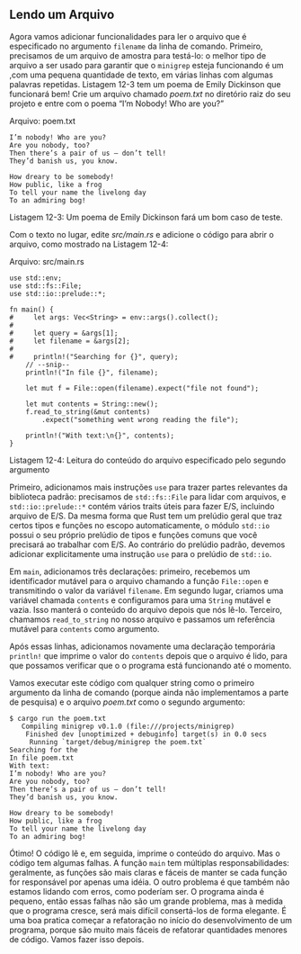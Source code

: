## Lendo um Arquivo

Agora vamos adicionar funcionalidades para ler o arquivo que é especificado no
argumento `filename` da linha de comando. Primeiro, precisamos de um arquivo de amostra para testá-lo:
o melhor tipo de arquivo a ser usado para garantir que o `minigrep` esteja funcionando é um ,com uma
pequena quantidade de texto, em várias linhas com algumas palavras repetidas. Listagem 12-3
tem um poema de Emily Dickinson que funcionará bem! Crie um arquivo chamado
*poem.txt* no diretório raiz do seu projeto e entre com o poema “I’m Nobody!
Who are you?”

<span class="filename">Arquivo: poem.txt</span>

```text
I’m nobody! Who are you?
Are you nobody, too?
Then there’s a pair of us — don’t tell!
They’d banish us, you know.

How dreary to be somebody!
How public, like a frog
To tell your name the livelong day
To an admiring bog!
```

<span class="caption">Listagem 12-3: Um poema de Emily Dickinson fará um bom
caso de teste.</span>

Com o texto no lugar, edite *src/main.rs* e adicione o código para abrir o arquivo, como
mostrado na Listagem 12-4:

<span class="filename">Arquivo: src/main.rs</span>

```rust,should_panic
use std::env;
use std::fs::File;
use std::io::prelude::*;

fn main() {
#     let args: Vec<String> = env::args().collect();
#
#     let query = &args[1];
#     let filename = &args[2];
#
#     println!("Searching for {}", query);
    // --snip--
    println!("In file {}", filename);

    let mut f = File::open(filename).expect("file not found");

    let mut contents = String::new();
    f.read_to_string(&mut contents)
        .expect("something went wrong reading the file");

    println!("With text:\n{}", contents);
}
```

<span class="caption">Listagem 12-4: Leitura do conteúdo do arquivo especificado
pelo segundo argumento</span>

Primeiro, adicionamos mais instruções `use` para trazer partes relevantes da
biblioteca padrão: precisamos de `std::fs::File` para lidar com arquivos, e
`std::io::prelude::*` contém vários traits úteis para fazer E/S, incluindo
arquivo de E/S. Da mesma forma que Rust tem um prelúdio geral que traz certos
tipos e funções no escopo automaticamente, o módulo `std::io` possui o seu próprio
prelúdio de tipos e funções comuns que você precisará ao trabalhar com E/S. Ao contrário
do prelúdio padrão, devemos adicionar explicitamente uma instrução `use` para o prelúdio
de `std::io`.

Em `main`, adicionamos três declarações: primeiro, recebemos um identificador mutável para o
arquivo chamando a função `File::open` e transmitindo o valor da
variável `filename`. Em segundo lugar, criamos uma variável chamada `contents` e configuramos
para uma `String` mutável e vazia. Isso manterá o conteúdo do arquivo depois que nós
lê-lo. Terceiro, chamamos `read_to_string` no nosso arquivo e passamos um
referência mutável para `contents` como argumento.

Após essas linhas, adicionamos novamente uma declaração temporária `println!` que
imprime o valor do `contents` depois que o arquivo é lido, para que possamos verificar que o
o programa está funcionando até o momento.

Vamos executar este código com qualquer string como o primeiro argumento da linha de comando (porque
ainda não implementamos a parte de pesquisa) e o arquivo *poem.txt* como o
segundo argumento:

```text
$ cargo run the poem.txt
   Compiling minigrep v0.1.0 (file:///projects/minigrep)
    Finished dev [unoptimized + debuginfo] target(s) in 0.0 secs
     Running `target/debug/minigrep the poem.txt`
Searching for the
In file poem.txt
With text:
I’m nobody! Who are you?
Are you nobody, too?
Then there’s a pair of us — don’t tell!
They’d banish us, you know.

How dreary to be somebody!
How public, like a frog
To tell your name the livelong day
To an admiring bog!
```

Ótimo! O código lê e, em seguida, imprime o conteúdo do arquivo. Mas o código tem
algumas falhas. A função `main` tem múltiplas responsabilidades: geralmente,
as funções são mais claras e fáceis de manter se cada função for responsável
por apenas uma idéia. O outro problema é que também não estamos lidando com erros,
como poderíam ser. O programa ainda é pequeno, então essas falhas não são um grande problema,
mas à medida que o programa cresce, será mais difícil consertá-los de forma elegante. É uma boa
pratica começar a refatoração no início do desenvolvimento de um programa, porque são
muito mais fáceis de refatorar quantidades menores de código. Vamos fazer isso depois.